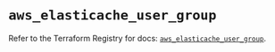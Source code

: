 # `aws_elasticache_user_group`

Refer to the Terraform Registry for docs: [`aws_elasticache_user_group`](https://registry.terraform.io/providers/hashicorp/aws/6.8.0/docs/resources/elasticache_user_group).

